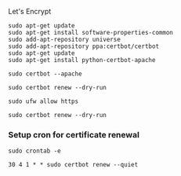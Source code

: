 Let's Encrypt

```shell
sudo apt-get update
sudo apt-get install software-properties-common
sudo add-apt-repository universe
sudo add-apt-repository ppa:certbot/certbot
sudo apt-get update
sudo apt-get install python-certbot-apache

sudo certbot --apache

sudo certbot renew --dry-run
```





```shell
sudo ufw allow https
```

```shell
sudo certbot renew --dry-run
```





### Setup cron for certificate renewal

```shell
sudo crontab -e
```

```shell
30 4 1 * * sudo certbot renew --quiet
```

